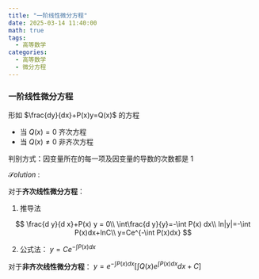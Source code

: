 ```yaml
---
title: "一阶线性微分方程"     
date: 2025-03-14 11:40:00
math: true
tags:
  - 高等数学
categories: 
  - 高等数学
  - 微分方程
---
```


### 一阶线性微分方程

形如 $\frac{dy}{dx}+P(x)y=Q(x)$ 的方程

-   当 $Q(x) = 0$	齐次方程
-   当 $Q(x) \neq 0$    非齐次方程

判别方式：因变量所在的每一项及因变量的导数的次数都是 $1$ 



$\mathcal Solution$ :

对于**齐次线性微分方程**：

1.   推导法

$$
\frac{d y}{d x}+P(x) y = 0\\
\int\frac{d y}{y}=-\int P(x) dx\\
ln|y|=-\int P(x)dx+lnC\\
y=Ce^{-\int P(x)dx}
$$

2.   公式法： $y=Ce^{-\int P(x)dx}$

对于**非齐次线性微分方程**： $y=e^{-\int P(x)dx}[\int {Q(x)e^{\int P(x)dx}dx+C}]$ 

